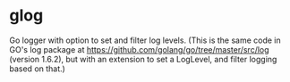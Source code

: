 # glog
Go logger with option to set and filter log levels. (This is the same code in GO's log package at https://github.com/golang/go/tree/master/src/log (version 1.6.2), but with an extension to set a LogLevel, and filter logging based on that.)
